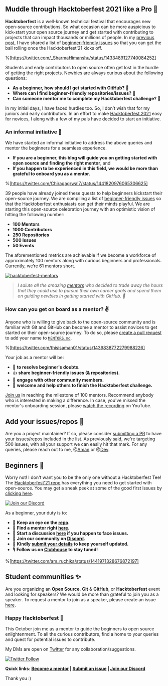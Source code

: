 ## Muddle through Hacktoberfest 2021 like a Pro 🎉

**Hacktoberfest** is a well-known technical festival that encourages new open-source contributions. So what occasion can be more auspicious to kick-start your open source journey and get started with contributing to projects that can impact thousands or millions of people. In my [previous post](https://vinitshahdeo.dev/beginner-friendly-issues-for-hacktoberfest-2021), I have shared a list of  [beginner-friendly issues](https://github.com/vinitshahdeo/Hacktoberfest2021/#beginner-friendly-issues) so that you can get the ball rolling once the Hacktoberfest'21 kicks off. 

%[https://twitter.com/_SharmaHimanshu/status/1433489127740084252]

Students and early contributors to open source often get lost in the hurdle of getting the right projects. Newbies are always curious about the following questions:

- **As a beginner, how should I get started with GitHub?** 🤔
- **Where can I find beginner-friendly repositories/issues?** 🧐
- **Can someone mentor me to complete my Hacktoberfest challenge?** 🥺

In my initial days, I have faced hurdles too. So, I don’t wish that for my juniors and early contributors. In an effort to make [Hacktoberfest 2021](https://hacktoberfest.digitalocean.com/) easy for novices, I along with a few of my pals have decided to start an initiative.

### An informal initiative 🤝

We have started an informal initiative to address the above queries and mentor the beginners for a seamless experience. 
- **If you are a beginner, this blog will guide you on getting started with open source and finding the right mentor**, and 
- **If you happen to be experienced in this field, we would be more than grateful to onboard you as a mentor**.

%[https://twitter.com/Chiragagrwal7/status/1441820976065306625]

39 people have already joined these quests to help beginners kickstart their open-source journey. We are compiling a list of [beginner-friendly issues](https://github.com/vinitshahdeo/Hacktoberfest2021#beginner-friendly-issues) so that the Hacktoberfest enthusiasts can get their minds playful. We are starting this open-source celebration journey with an optimistic vision of hitting the following number:

- **100 Mentors**
- **1000 Contributors**
- **250 Repositories**
- **500 Issues**
- **50 Events**

The aforementioned metrics are achievable if we become a workforce of approximately 100 mentors along with curious beginners and professionals. Currently, we’re 61 mentors short.

[![hacktoberfest-mentors](https://cdn.hashnode.com/res/hashnode/image/upload/v1632236409657/_qkWQN3-f.png)](https://github.com/vinitshahdeo/Hacktoberfest2021/blob/main/MENTORS.md)

> *I salute all the amazing [mentors](https://github.com/vinitshahdeo/Hacktoberfest2021/blob/main/MENTORS.md) who decided to trade away the hours that they could use to pursue their own career goals and spend them on guiding newbies in getting started with GitHub. 🙌*

### How can you get on board as a mentor? ✌️

Anyone who is willing to give back to the open-source community and is familiar with Git and GitHub can become a mentor to assist novices to get started on their open-source journey. To do so, please [create a pull request](https://github.com/vinitshahdeo/Hacktoberfest2021#mentoring) to add your name to [`MENTORS.md`](https://github.com/vinitshahdeo/Hacktoberfest2021/blob/main/MENTORS.md).

%[https://twitter.com/thisisaman01/status/1439838772279988226]

Your job as a mentor will be:

- 🙏 **to resolve beginner's doubts.**
- 👍 **share beginner-friendly issues (& repositories).**
- 💬 **engage with other community members.**
- 🤝 **welcome and help others to finish the Hacktoberfest challenge.**

[Join us](https://github.com/vinitshahdeo/Hacktoberfest2021#mentoring) in reaching the milestone of 100 mentors. Recommend anybody who is interested in making a difference. In case, you've missed the mentor's onboarding session, please [watch the recording](https://youtu.be/BMyVbZp8Gn8) on YouTube.

## Add your issues/repos 🙌

Are you a project maintainer? If so, please consider [submitting a PR](https://github.com/vinitshahdeo/Hacktoberfest2021#contributing) to have your issues/repos included in the list. As previously said, we're targeting 500 issues, with all your support we can easily hit that mark. For any queries, please reach out to me, @[Aman](@thisisamank) or @[Dev](@iamdevvalecha).
 
## Beginners 👋

Worry not! I don't want you to be the only one without a Hacktoberfest Tee! The [Hacktoberfest'21 repo](https://github.com/vinitshahdeo/Hacktoberfest2021) has everything you need to get started with open-source. You may get a sneak peek at some of the good first issues by [clicking here](https://github.com/vinitshahdeo/Hacktoberfest2021#beginner-friendly-issues).

[![Join our Discord](https://img.shields.io/badge/Join-Discord-8CA1A5?logo=discord&logoColor=white)](https://discord.gg/HFbr3pnqxj)

As a beginner, your duty is to:

- 👀  **Keep an eye on the [repo](https://github.com/vinitshahdeo/Hacktoberfest2021).**
- 🙌  **Find a mentor right [here](https://github.com/vinitshahdeo/Hacktoberfest2021/blob/main/MENTORS.md).**
- 💬  **Start a discussion [here](https://github.com/vinitshahdeo/Hacktoberfest2021/discussions/1) if you happen to face issues.**
- 🤝  **Join our community on [Discord](https://discord.gg/HFbr3pnqxj).** 
- 📨  **Kindly [submit your details](https://forms.gle/GJSUTPBJ4Rw4DTMk9) to keep yourself updated.**
- 🎙️  **Follow us on [Clubhouse](https://www.clubhouse.com/club/github-we-love-oss) to stay tuned!**

%[https://twitter.com/am_ruchika/status/1441971328676872197]

## Student communities ✨

Are you organizing an **Open Source**, **Git** & **GitHub**, or **Hacktoberfest** event and looking for speakers? We would be more than grateful to join you as a speaker. To request a mentor to join as a speaker, please create an issue [here](https://github.com/vinitshahdeo/Hacktoberfest2021/issues/new?assignees=vinitshahdeo&labels=event-request&template=event-request.md&title=Request+for+an+event). 

### Happy Hacktoberfest 🎉

This October join me as a mentor to guide the beginners to open source enlightenment. To all the curious contributors, find a home to your queries and quest for potential issues to contribute.

My DMs are open on [Twitter](https://twitter.com/Vinit_Shahdeo) for any collaboration/suggestions.

[![Twitter Follow](https://img.shields.io/twitter/follow/Vinit_Shahdeo.svg?style=social)](https://twitter.com/Vinit_Shahdeo)

**Quick links**: **[Become a mentor](https://github.com/vinitshahdeo/Hacktoberfest2021#mentoring) | [Submit an issue](https://github.com/vinitshahdeo/Hacktoberfest2021#contributing) | [Join our Discord](https://discord.gg/VABFEUWQ)** 

Thank you :)
